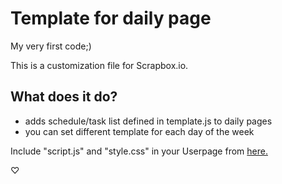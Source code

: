 # Template for daily page
My very first code;)

This is a customization file for Scrapbox.io.

## What does it do? 
- adds schedule/task list defined in template.js to daily pages
- you can set different template for each day of the week 

Include "script.js" and "style.css" in your Userpage from [here.](https://scrapbox.io/scrasobox/%E3%83%86%E3%83%B3%E3%83%97%E3%83%AC%E3%83%BC%E3%83%88%E3%82%92%E4%BD%BF%E3%81%A3%E3%81%A6%E3%83%9A%E3%83%BC%E3%82%B8%E3%82%92%E4%BD%9C%E6%88%90%EF%BC%88UserScript%E7%89%88%EF%BC%89)

♡
